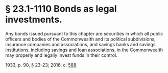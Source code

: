 # § 23.1-1110 Bonds as legal investments.

<p>Any bonds issued pursuant to this chapter are securities in which all public officers and bodies of the Commonwealth and its political subdivisions, insurance companies and associations, and savings banks and savings institutions, including savings and loan associations, in the Commonwealth may properly and legally invest funds in their control.</p><p>1933, p. 90, § 23-23; 2016, c. <a href='http://lis.virginia.gov/cgi-bin/legp604.exe?161+ful+CHAP0588'>588</a>.</p>